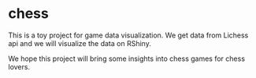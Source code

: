 # chess
This is a toy project for game data visualization. We get data from Lichess api and we will visualize the data on RShiny.

We hope this project will bring some insights into chess games for chess lovers.
